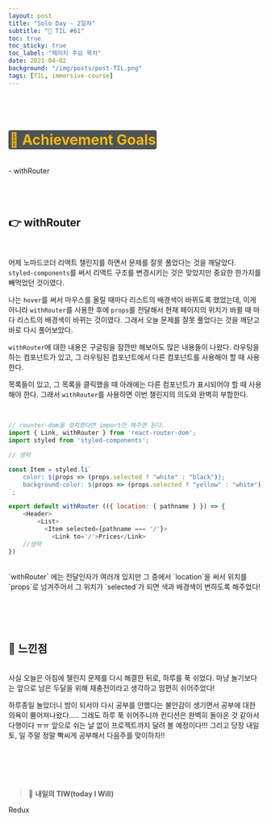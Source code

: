 ```yaml
---
layout: post
title: "Solo Day - 2일차"
subtitle: "📅 TIL #61"
toc: true
toc_sticky: true
toc_label: "페이지 주요 목차"
date: 2021-04-02
background: "/img/posts/post-TIL.png"
tags: [TIL, immersive-course]
---
```


<br/>
<br/>

# <span style ="background-color:#4e5357; color:#f2b810; border-radius:4px; padding:2px">🎯 Achievement Goals</span>

<br/>
- withRouter

<br/>
<br/>
<br/>
<br/>

## 👉 withRouter

<br/>

어제 노마드코더 리액트 챌린지를 하면서 문제를 잘못 풀었다는 것을 깨달았다. `styled-components`를 써서 리액트 구조를 변경시키는 것은 맞았지만 중요한 한가지를 빼먹었던 것이였다. 

나는 `hover`를 써서 마우스를 올릴 때마다 리스트의 배경색이 바뀌도록 했었는데, 이게 아니라 `withRouter`를 사용한 후에 `props`를 전달해서 현재 페이지의 위치가 바뀔 때 마다 리스트의 배경색이 바뀌는 것이였다. 그래서 오늘 문제를 잘못 풀었다는 것을 깨닫고 바로 다시 풀어보았다.

`withRouter`에 대한 내용은 구글링을 잠깐만 해보아도 많은 내용들이 나왔다. 라우팅을 하는 컴포넌트가 있고, 그 라우팅된 컴포넌트에서 다른 컴포넌트를 사용해야 할 때 사용한다. 

목록들이 있고, 그 목록을 클릭했을 때 아래에는 다른 컴포넌트가 표시되어야 할 때 사용해야 한다. 그래서 `withRouter`를 사용하면 이번 챌린지의 의도와 완벽히 부합한다.

<br/>

```js
// rounter-dom을 설치했다면 import만 해주면 된다.
import { Link, withRouter } from 'react-router-dom';
import styled from 'styled-components';

// 생략

const Item = styled.li`
    color: ${props => (props.selected ? "white" : "black")};
    background-color: ${props => (props.selected ? "yellow" : "white")};
`;

export default withRouter (({ location: { pathname } }) => {
    <Header>
        <List>
          <Item selected={pathname === '/'}>
            <Link to='/'>Prices</Link>
    //생략
})
```

<br/>
`withRouter` 에는 전달인자가 여러개 있지만 그 중에서 `location`을 써서 위치를 `props`로 넘겨주어서 그 위치가 `selected`가 되면 색과 배경색이 변하도록 해주었다!


<br/>
<br/>
<br/>
<br/>
<br/>

## 🙌 느낀점

<br/>
사실 오늘은 아침에 챌린지 문제를 다시 해결한 뒤로, 하루를 푹 쉬었다. 마냥 놀기보다는 앞으로 남은 두달을 위해 재충전이라고 생각하고 맘편히 쉬어주었다!

하루종일 놀았더니 밤이 되서야 다시 공부를 안했다는 불안감이 생기면서 공부에 대한 의욕이 뿜어져나왔다..... 그래도 하루 푹 쉬어주니까 컨디션은 완벽히 돌아온 것 같아서 다행이다 ㅠㅠ 앞으로 쉬는 날 없이 프로젝트까지 달려 볼 예정이다!!! 그리고 당장 내일 토, 일 주말 정말 빡씨게 공부해서 다음주를 맞이하자!!

<br/>
<br/>
<br/>
<br/>

> 👊 **내일의 TIW(today I Will)**

Redux
